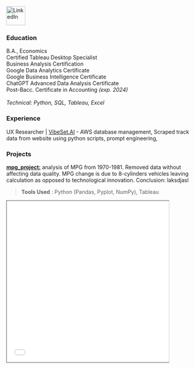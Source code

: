 <a href="https://www.linkedin.com/in/jfryyao">
    <img src="https://content.linkedin.com/content/dam/me/business/en-us/amp/brand-site/v2/bg/LI-Bug.svg.original.svg" width="50" height="50" alt="LinkedIn"> </a>

### Education
B.A., Economics  
Certified Tableau Desktop Specialist  
Business Analysis Certification  
Google Data Analytics Certificate  
Google Business Intelligence Certificate  
ChatGPT Advanced Data Analysis Certificate  
Post-Bacc. Certificate in Accounting *(exp. 2024)*  
<br>
*Technical: Python, SQL, Tableau, Excel*

### Experience
UX Researcher | [VibeSet.AI](https://vibeset-ai.webflow.io/) - AWS database management, Scraped track data from website using python scripts, prompt engineering,<br>


### Projects

**[mpg_project:](https://github.com/jeyao1/jeffyao_portfolio/blob/main/mpg_project.ipynb)** analysis of MPG from 1970-1981. Removed data without affecting data quality. MPG change is due to 8-cylinders vehicles leaving calculation as opposed to technological innovation. Conclusion: laksdjasl
> **Tools Used** : Python (Pandas, Pyplot, NumPy), Tableau

<iframe src="mpg_project.html" width="100%" height="500" allowfullscreen scrolling="yes" style="border: 1px solid black; transform: scale(0.85); transform-origin: top left;"></iframe>




